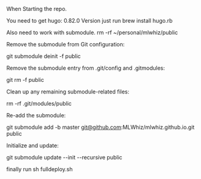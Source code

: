 When Starting the repo. 

You need to get hugo: 0.82.0 Version
just run brew install hugo.rb

Also need to work with submodule. 
rm -rf ~/personal/mlwhiz/public

Remove the submodule from Git configuration:

git submodule deinit -f public

Remove the submodule entry from .git/config and .gitmodules:

git rm -f public

Clean up any remaining submodule-related files:

rm -rf .git/modules/public

Re-add the submodule:

git submodule add -b master git@github.com:MLWhiz/mlwhiz.github.io.git public

Initialize and update:

git submodule update --init --recursive public

finally run sh fulldeploy.sh
